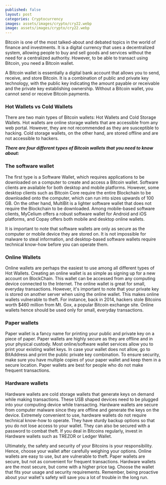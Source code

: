 ```yaml
---
published: false
layout: post
categories: Cryptocurrency
images: assets/images/crypto/cry22.webp
image: assets/images/crypto/cry22.webp
---
```


Bitcoin is one of the most talked-about and debated topics in the world of finance and investments. It is a digital currency that uses a decentralized system, allowing people to buy and sell goods and services without the need for a centralized authority. However, to be able to transact using Bitcoin, you need a Bitcoin wallet.

A Bitcoin wallet is essentially a digital bank account that allows you to send, receive, and store Bitcoin. It is a combination of public and private key technology, with the public key indicating the amount payable or receivable and the private key establishing ownership. Without a Bitcoin wallet, you cannot send or receive Bitcoin payments.

### Hot Wallets vs Cold Wallets
There are two main types of Bitcoin wallets: Hot Wallets and Cold Storage Wallets. Hot wallets are online storage wallets that are accessible from any web portal. However, they are not recommended as they are susceptible to hacking. Cold storage wallets, on the other hand, are stored offline and are not accessible to hackers.

**_There are four different types of Bitcoin wallets that you need to know about:_**

### The software wallet
The first type is a Software Wallet, which requires applications to be downloaded on a computer to create and access a Bitcoin wallet. Software clients are available for both desktop and mobile platforms. However, some desktop clients such as Bitcoin Core require the entire Blockchain to be downloaded onto the computer, which can run into sizes upwards of 100 GB. On the other hand, MultiBit is a lighter software wallet that does not require the Blockchain to be downloaded. Among mobile-based software clients, MyCelium offers a robust software wallet for Android and iOS platforms, and Copay offers both mobile and desktop online wallets. 

It is important to note that software wallets are only as secure as the computer or mobile device they are stored on. It is not impossible for malware to steal information, and desktop-based software wallets require technical know-how before you can operate them.

### Online Wallets
Online wallets are perhaps the easiest to use among all different types of Hot Wallets. Creating an online wallet is as simple as signing up for a new account on BlockChain. This wallet can be accessed from any computing device connected to the Internet. The online wallet is great for small, everyday transactions. However, it's important to note that your private key is stored on another server when using the online wallet. This makes online wallets vulnerable to theft. For instance, back in 2014, hackers stole Bitcoins worth $460 million from Mt. Gox, a popular Bitcoin exchange site. Online wallets hence should be used only for small, everyday transactions.

### Paper wallets
Paper wallet is a fancy name for printing your public and private key on a piece of paper. Paper wallets are highly secure as they are offline and in your physical custody. Most online/software wallet services allow you to print your existing wallet keys. In case your wallet does not allow, go to BitAddress and print the public private key combination. To ensure security, make sure you have multiple copies of your paper wallet and keep them in a secure location. Paper wallets are best for people who do not make frequent transactions.

### Hardware wallets 
Hardware wallets are cold storage wallets that generate keys on demand while making transactions. These USB shaped devices need to be plugged into your computing device while transacting. Hardware wallets are secure from computer malware since they are offline and generate the keys on the device. Extremely convenient to use, hardware wallets do not require technical know-how to operate. They have sturdy backup options so that you do not lose access to your wallet. They can also be secured with a password to combat theft. If you deal in Bitcoins regularly, invest in Hardware wallets such as TREZOR or Ledger Wallet.

Ultimately, the safety and security of your Bitcoins is your responsibility. Hence, choose your wallet after carefully weighing your options. Online wallets are easy to use, but are vulnerable to theft. Paper wallets are secure, but not as convenient for frequent transactions. Hardware wallets are the most secure, but come with a higher price tag. Choose the wallet that fits your usage and security requirements. Remember, being proactive about your wallet's safety will save you a lot of trouble in the long run.


